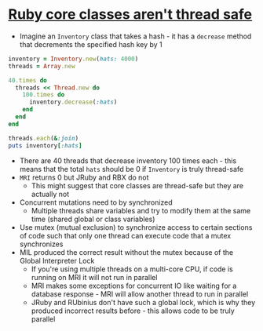 # [Ruby core classes aren't thread safe](https://www.jstorimer.com/pages/ruby-core-classes-arent-thread-safe)

* Imagine an `Inventory` class that takes a hash - it has a `decrease` method that decrements the specified hash key by 1

```ruby
inventory = Inventory.new(hats: 4000)
threads = Array.new

40.times do
  threads << Thread.new do
    100.times do
      inventory.decrease(:hats)
    end
  end
end

threads.each(&:join)
puts inventory[:hats]
```

* There are 40 threads that decrease inventory 100 times each - this means that the total `hats` should be 0 if `Inventory` is truly thread-safe
* `MRI` returns 0 but JRuby and RBX do not
  * This might suggest that core classes are thread-safe but they are actually not
* Concurrent mutations need to by synchronized
  * Multiple threads share variables and try to modify them at the same time (shared global or class variables)
* Use mutex (mutual exclusion) to synchronize access to certain sections of code such that only one thread can execute code that a mutex synchronizes
* MIL produced the correct result without the mutex because of the Global Interpreter Lock
  * If you're using multiple threads on a multi-core CPU, if code is running on MRI it will not run in parallel
  * MRI makes some exceptions for concurrent IO like waiting for a database response - MRI will allow another thread to run in parallel
  * JRuby and RUbinius don't have such a global lock, which is why they produced incorrect results before - this allows code to be truly parallel

